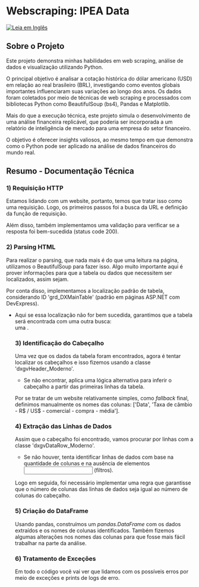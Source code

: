 # Webscraping: IPEA Data

[![Leia em Inglês](https://img.shields.io/badge/Ler%20em-Inglês-blue)](README_eng.md)

## Sobre o Projeto

Este projeto demonstra minhas habilidades em web scraping, análise de dados e visualização utilizando Python.

O principal objetivo é analisar a cotação histórica do dólar americano (USD) em relação ao real brasileiro (BRL), investigando como eventos globais importantes influenciaram suas variações ao longo dos anos. Os dados foram coletados por meio de técnicas de web scraping e processados com bibliotecas Python como BeautifulSoup (bs4), Pandas e Matplotlib.

Mais do que a execução técnica, este projeto simula o desenvolvimento de uma análise financeira replicável, que poderia ser incorporada a um relatório de inteligência de mercado para uma empresa do setor financeiro.

O objetivo é oferecer insights valiosos, ao mesmo tempo em que demonstra como o Python pode ser aplicado na análise de dados financeiros do mundo real.


## Resumo - Documentação Técnica

### 1) Requisição HTTP

Estamos lidando com um website, portanto, temos que tratar isso como uma requisição. Logo, os primeiros passos foi a busca da URL e definição da função de requisição.

Além disso, também implementamos uma validação para verificar se a resposta foi bem-sucedida (status code 200).

### 2) Parsing HTML

Para realizar o parsing, que nada mais é do que uma leitura na página, utilizamos o BeautifulSoup para fazer isso. Algo muito importante aqui é prover informações para que a tabela ou dados que necessitem ser localizados, assim sejam. 

Por conta disso, implementamos a localização padrão de tabela, considerando ID 'grd_DXMainTable' (padrão em páginas ASP.NET com DevExpress).
- Aqui se essa localização não for bem sucedida, garantimos que a tabela será encontrada com uma outra busca:  <div id="divGrid"> uma <table class="dxgvTable_Moderno"> .


### 3) Identificação do Cabeçalho

Uma vez que os dados da tabela foram encontrados, agora é tentar localizar os cabeçalhos e isso fizemos usando a classe 'dxgvHeader_Moderno'.
- Se não encontrar, aplica uma lógica alternativa para inferir o cabeçalho a partir das primeiras linhas da tabela.

Por se tratar de um website relativamente simples, como _fallback_ final, definimos manualmente os nomes das colunas: ['Data', 'Taxa de câmbio - R$ / US$ - comercial - compra - média'].

### 4) Extração das Linhas de Dados

Assim que o cabeçalho foi encontrado, vamos procurar por linhas com a classe 'dxgvDataRow_Moderno'.
- Se não houver, tenta identificar linhas de dados com base na quantidade de colunas e na ausência de elementos <input> (filtros).

Logo em seguida, foi necessário implementar uma regra que garantisse que o número de colunas das linhas de dados seja igual ao número de colunas do cabeçalho.

### 5) Criação do DataFrame

Usando pandas, construímos um _pandas.DataFrame_ com os dados extraídos e os nomes de colunas identificados. Também fizemos algumas alterações nos nomes das colunas para que fosse mais fácil trabalhar na parte da análise.

### 6) Tratamento de Exceções

Em todo o código você vai ver que lidamos com os possíveis erros por meio de exceções e prints de logs de erro.
